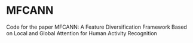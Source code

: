 # MFCANN
Code for the paper MFCANN: A Feature Diversification Framework Based on Local and Global Attention for Human Activity Recognition
